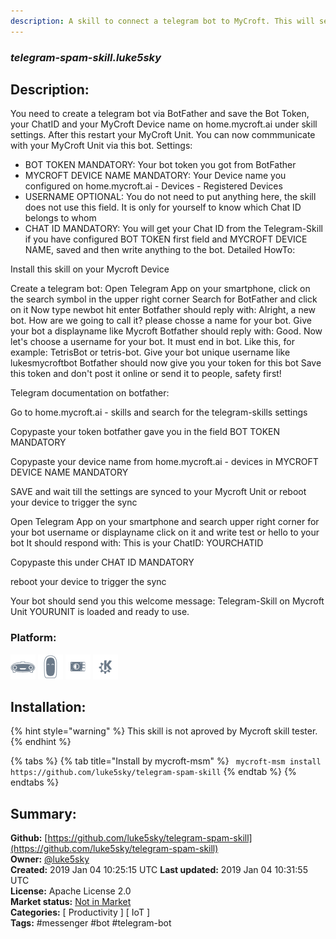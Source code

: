 ```yaml
---
description: A skill to connect a telegram bot to MyCroft. This will send you everything that is happening, if yo
---
```


### _telegram-spam-skill.luke5sky_  
## Description:  
You need to create a telegram bot via BotFather and save the Bot Token, your ChatID and your MyCroft Device name on home.mycroft.ai under skill settings.
After this restart your MyCroft Unit.
You can now commmunicate with your MyCroft Unit via this bot.
Settings:
- BOT TOKEN MANDATORY: Your bot token you got from BotFather
- MYCROFT DEVICE NAME MANDATORY: Your Device name you configured on home.mycroft.ai - Devices - Registered Devices
- USERNAME OPTIONAL: You do not need to put anything here, the skill does not use this field. It is only for yourself to know which Chat ID belongs to whom
- CHAT ID MANDATORY: You will get your Chat ID from the Telegram-Skill if you have configured BOT TOKEN first field and MYCROFT DEVICE NAME, saved and then write anything to the bot.
Detailed HowTo:


Install this skill on your Mycroft Device


Create a telegram bot:
Open Telegram App on your smartphone, click on the search symbol in the upper right corner
Search for BotFather and click on it
Now type newbot hit enter
Botfather should reply with: Alright, a new bot. How are we going to call it? please chosse a name for your bot.
Give your bot a displayname like Mycroft
Botfather should reply with: Good. Now let's choose a username for your bot. It must end in bot. Like this, for example: TetrisBot or tetris-bot.
Give your bot unique username like lukesmycroftbot
Botfather should now give you your token for this bot
Save this token and don't post it online or send it to people, safety first!


Telegram documentation on botfather: 


Go to home.mycroft.ai - skills and search for the telegram-skills settings


Copypaste your token botfather gave you in the field BOT TOKEN MANDATORY


Copypaste your device name from home.mycroft.ai - devices in MYCROFT DEVICE NAME MANDATORY


SAVE and wait till the settings are synced to your Mycroft Unit or reboot your device to trigger the sync


Open Telegram App on your smartphone and search upper right corner for your bot username or displayname click on it and write test or hello to your bot
It should respond with: This is your ChatID: YOURCHATID


Copypaste this under CHAT ID MANDATORY


reboot your device to trigger the sync


Your bot should send you this welcome message: Telegram-Skill on Mycroft Unit YOURUNIT is loaded and ready to use.

  
  
### Platform:  
 ![Mark I](../.gitbook/assets/mark-1-icon.png)  ![Mark II](../.gitbook/assets/mark-2-icon.png)  ![Picroft](../.gitbook/assets/picroft-icon.png)  ![plasmoid](../.gitbook/assets/kde.png)   
## Installation:  
{% hint style="warning" %}
This skill is not aproved by Mycroft skill tester.
{% endhint %}
    
{% tabs %}
{% tab title="Install by mycroft-msm" %}
``` mycroft-msm install https://github.com/luke5sky/telegram-spam-skill```
{% endtab %}
  {% endtabs %}
    
## Summary:  
**Github:** [https://github.com/luke5sky/telegram-spam-skill](https://github.com/luke5sky/telegram-spam-skill)  
**Owner:** [@luke5sky](https://github.com/luke5sky)  
**Created:** 2019 Jan 04 10:25:15 UTC  **Last updated:** 2019 Jan 04 10:31:55 UTC  
**License:** Apache License 2.0  
**Market status:** [Not in Market](https://market.mycroft.ai/skill/)  
**Categories:** [ Productivity ] [ IoT ]   
**Tags:** \#messenger \#bot \#telegram-bot   
